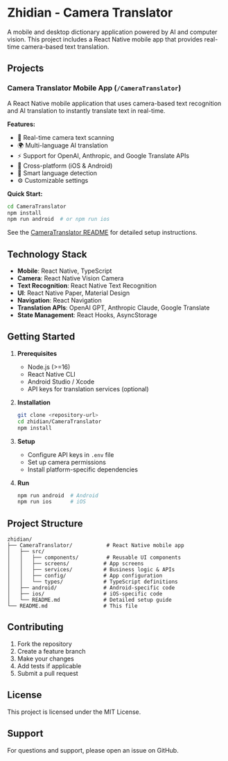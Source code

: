 # Zhidian - Camera Translator

A mobile and desktop dictionary application powered by AI and computer vision. This project includes a React Native mobile app that provides real-time camera-based text translation.

## Projects

### Camera Translator Mobile App (`/CameraTranslator`)

A React Native mobile application that uses camera-based text recognition and AI translation to instantly translate text in real-time.

**Features:**
- 📸 Real-time camera text scanning
- 🌍 Multi-language AI translation
- ⚡ Support for OpenAI, Anthropic, and Google Translate APIs
- 📱 Cross-platform (iOS & Android)
- 🎯 Smart language detection
- ⚙️ Customizable settings

**Quick Start:**
```bash
cd CameraTranslator
npm install
npm run android  # or npm run ios
```

See the [CameraTranslator README](./CameraTranslator/README.md) for detailed setup instructions.

## Technology Stack

- **Mobile**: React Native, TypeScript
- **Camera**: React Native Vision Camera
- **Text Recognition**: React Native Text Recognition
- **UI**: React Native Paper, Material Design
- **Navigation**: React Navigation
- **Translation APIs**: OpenAI GPT, Anthropic Claude, Google Translate
- **State Management**: React Hooks, AsyncStorage

## Getting Started

1. **Prerequisites**
   - Node.js (>=16)
   - React Native CLI
   - Android Studio / Xcode
   - API keys for translation services (optional)

2. **Installation**
   ```bash
   git clone <repository-url>
   cd zhidian/CameraTranslator
   npm install
   ```

3. **Setup**
   - Configure API keys in `.env` file
   - Set up camera permissions
   - Install platform-specific dependencies

4. **Run**
   ```bash
   npm run android  # Android
   npm run ios      # iOS
   ```

## Project Structure

```
zhidian/
├── CameraTranslator/           # React Native mobile app
│   ├── src/
│   │   ├── components/         # Reusable UI components
│   │   ├── screens/           # App screens
│   │   ├── services/          # Business logic & APIs
│   │   ├── config/            # App configuration
│   │   └── types/             # TypeScript definitions
│   ├── android/               # Android-specific code
│   ├── ios/                   # iOS-specific code
│   └── README.md              # Detailed setup guide
└── README.md                  # This file
```

## Contributing

1. Fork the repository
2. Create a feature branch
3. Make your changes
4. Add tests if applicable
5. Submit a pull request

## License

This project is licensed under the MIT License.

## Support

For questions and support, please open an issue on GitHub.
